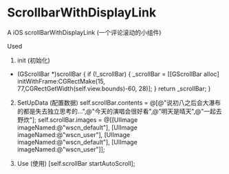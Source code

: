 # ScrollbarWithDisplayLink
A iOS scrollBarWithDisplayLink 
(一个评论滚动的小组件)

Used

   1. init (初始化)
   - (GScrollBar *)scrollBar {
   if (!_scrollBar) {
   _scrollBar = [[GScrollBar alloc] initWithFrame:CGRectMake(15, 77,CGRectGetWidth(self.view.bounds)-60, 28)];
   }
   return _scrollBar;
   }
  
  2. SetUpData  (配置数据)
 self.scrollBar.contents = @[@"说初八之后会大瀑布的都是失去独立思考的…",@"今天的演唱会很好看",@"明天是晴天",@"一起去野炊"];
 self.scrollBar.images   = @[[UIImage imageNamed:@"wscn_default"],
 [UIImage imageNamed:@"wscn_user"],
 [UIImage imageNamed:@"wscn_default"],
 [UIImage imageNamed:@"wscn_user"]];
 
   3. Use (使用)
      [self.scrollBar startAutoScroll];
